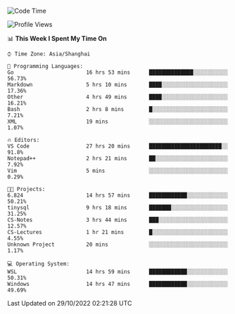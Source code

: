 <!--START_SECTION:waka-->
![Code Time](http://img.shields.io/badge/Code%20Time-274%20hrs%2011%20mins-blue)

![Profile Views](http://img.shields.io/badge/Profile%20Views-7-blue)

📊 **This Week I Spent My Time On** 

```text
⌚︎ Time Zone: Asia/Shanghai

💬 Programming Languages: 
Go                       16 hrs 53 mins      ██████████████░░░░░░░░░░░   56.73% 
Markdown                 5 hrs 10 mins       ████░░░░░░░░░░░░░░░░░░░░░   17.36% 
Other                    4 hrs 49 mins       ████░░░░░░░░░░░░░░░░░░░░░   16.21% 
Bash                     2 hrs 8 mins        █░░░░░░░░░░░░░░░░░░░░░░░░   7.21% 
XML                      19 mins             ░░░░░░░░░░░░░░░░░░░░░░░░░   1.07%

🔥 Editors: 
VS Code                  27 hrs 20 mins      ███████████████████████░░   91.8% 
Notepad++                2 hrs 21 mins       ██░░░░░░░░░░░░░░░░░░░░░░░   7.92% 
Vim                      5 mins              ░░░░░░░░░░░░░░░░░░░░░░░░░   0.29%

🐱‍💻 Projects: 
6.824                    14 hrs 57 mins      ████████████░░░░░░░░░░░░░   50.21% 
tinysql                  9 hrs 18 mins       ███████░░░░░░░░░░░░░░░░░░   31.25% 
CS-Notes                 3 hrs 44 mins       ███░░░░░░░░░░░░░░░░░░░░░░   12.57% 
CS-Lectures              1 hr 21 mins        █░░░░░░░░░░░░░░░░░░░░░░░░   4.55% 
Unknown Project          20 mins             ░░░░░░░░░░░░░░░░░░░░░░░░░   1.17%

💻 Operating System: 
WSL                      14 hrs 59 mins      ████████████░░░░░░░░░░░░░   50.31% 
Windows                  14 hrs 47 mins      ████████████░░░░░░░░░░░░░   49.69%

```


 Last Updated on 29/10/2022 02:21:28 UTC
<!--END_SECTION:waka-->